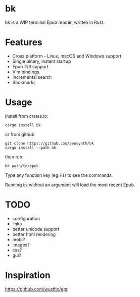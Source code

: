 # bk
bk is a WIP terminal Epub reader, written in Rust.

# Features
- Cross platform - Linux, macOS and Windows support
- Single binary, instant startup
- Epub 2/3 support
- Vim bindings
- Incremental search
- Bookmarks

# Usage

Install from crates.io:

    cargo install bk

or from github:

    git clone https://github.com/aeosynth/bk
    cargo install --path bk

then run:

    bk path/to/epub

Type any function key (eg <kbd>F1</kbd>) to see the commands.

Running `bk` without an argument will load the most recent Epub.

# TODO
- configuration
- links
- better unicode support
- better html rendering
- mobi?
- images?
- css?
- gui?

# Inspiration
<https://github.com/wustho/epr>
